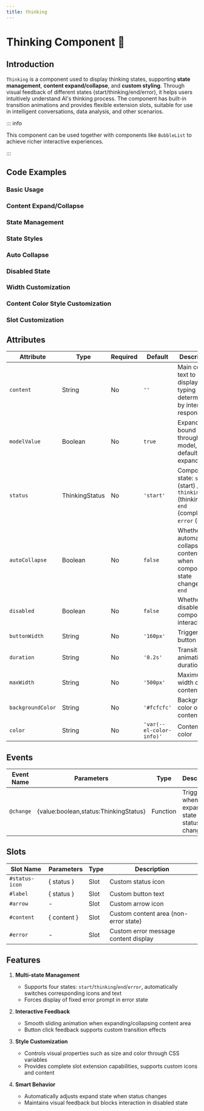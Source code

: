 ```yaml
---
title: thinking
---
```


# Thinking Component 🍓

## Introduction

`Thinking` is a component used to display thinking states, supporting **state management**, **content expand/collapse**, and **custom styling**. Through visual feedback of different states (start/thinking/end/error), it helps users intuitively understand AI's thinking process. The component has built-in transition animations and provides flexible extension slots, suitable for use in intelligent conversations, data analysis, and other scenarios.

::: info

This component can be used together with components like `BubbleList` to achieve richer interactive experiences.

:::

## Code Examples

### Basic Usage

<demo src="./demos/base.vue"></demo>

### Content Expand/Collapse

<demo src="./demos/content.vue"></demo>

### State Management

<demo src="./demos/v-model.vue"></demo>

### State Styles

<demo src="./demos/status.vue"></demo>

### Auto Collapse

<demo src="./demos/autoCollapse.vue"></demo>

### Disabled State

<demo src="./demos/disabled.vue"></demo>

### Width Customization

<demo src="./demos/width.vue"></demo>

### Content Color Style Customization

<demo src="./demos/color.vue"></demo>

### Slot Customization

<demo src="./demos/solt.vue"></demo>

## Attributes

| Attribute         | Type           | Required | Default                  | Description                                                                                   |
| ----------------- | -------------- | -------- | ------------------------ | --------------------------------------------------------------------------------------------- |
| `content`         | String         | No       | `''`                     | Main content text to display, no typing effect, determined by interface response              |
| `modelValue`      | Boolean        | No       | `true`                   | Expand state bound through v-model, default is expanded                                       |
| `status`          | ThinkingStatus | No       | `'start'`                | Component state: `start` (start) / `thinking` (thinking) / `end` (complete) / `error` (error) |
| `autoCollapse`    | Boolean        | No       | `false`                  | Whether to automatically collapse content area when component state changes to `end`          |
| `disabled`        | Boolean        | No       | `false`                  | Whether to disable component interaction                                                      |
| `buttonWidth`     | String         | No       | `'160px'`                | Trigger button width                                                                          |
| `duration`        | String         | No       | `'0.2s'`                 | Transition animation duration                                                                 |
| `maxWidth`        | String         | No       | `'500px'`                | Maximum width of content area                                                                 |
| `backgroundColor` | String         | No       | `'#fcfcfc'`              | Background color of content area                                                              |
| `color`           | String         | No       | `'var(--el-color-info)'` | Content text color                                                                            |

## Events

| Event Name | Parameters                              | Type     | Description                                   |
| ---------- | --------------------------------------- | -------- | --------------------------------------------- |
| `@change`  | \{value:boolean,status:ThinkingStatus\} | Function | Triggered when expand state or status changes |

## Slots

| Slot Name      | Parameters    | Type | Description                           |
| -------------- | ------------- | ---- | ------------------------------------- |
| `#status-icon` | \{ status \}  | Slot | Custom status icon                    |
| `#label`       | \{ status \}  | Slot | Custom button text                    |
| `#arrow`       | -             | Slot | Custom arrow icon                     |
| `#content`     | \{ content \} | Slot | Custom content area (non-error state) |
| `#error`       | -             | Slot | Custom error message content display  |

## Features

1. **Multi-state Management**
   - Supports four states: `start`/`thinking`/`end`/`error`, automatically switches corresponding icons and text
   - Forces display of fixed error prompt in error state

2. **Interactive Feedback**
   - Smooth sliding animation when expanding/collapsing content area
   - Button click feedback supports custom transition effects

3. **Style Customization**
   - Controls visual properties such as size and color through CSS variables
   - Provides complete slot extension capabilities, supports custom icons and content

4. **Smart Behavior**
   - Automatically adjusts expand state when status changes
   - Maintains visual feedback but blocks interaction in disabled state
